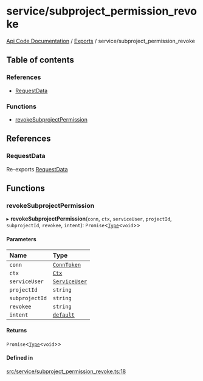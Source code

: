 # service/subproject\_permission\_revoke
 
[Api Code Documentation](../README.md) / [Exports](../modules.md) / service/subproject\_permission\_revoke

## Table of contents

### References

- [RequestData](service_subproject_permission_revoke.md#requestdata)

### Functions

- [revokeSubprojectPermission](service_subproject_permission_revoke.md#revokesubprojectpermission)

## References

### RequestData

Re-exports [RequestData](../interfaces/service_domain_workflow_project_create.RequestData.md)

## Functions

### revokeSubprojectPermission

▸ **revokeSubprojectPermission**(`conn`, `ctx`, `serviceUser`, `projectId`, `subprojectId`, `revokee`, `intent`): `Promise`\<[`Type`](result.md#type)\<`void`\>\>

#### Parameters

| Name | Type |
| :------ | :------ |
| `conn` | [`ConnToken`](service_conn.md#conntoken) |
| `ctx` | [`Ctx`](../interfaces/lib_ctx.Ctx.md) |
| `serviceUser` | [`ServiceUser`](../interfaces/service_domain_organization_service_user.ServiceUser.md) |
| `projectId` | `string` |
| `subprojectId` | `string` |
| `revokee` | `string` |
| `intent` | [`default`](authz_intents.md#default) |

#### Returns

`Promise`\<[`Type`](result.md#type)\<`void`\>\>

#### Defined in

[src/service/subproject_permission_revoke.ts:18](https://github.com/openkfw/TruBudget/blob/3b9e793/api/src/service/subproject_permission_revoke.ts#L18)
